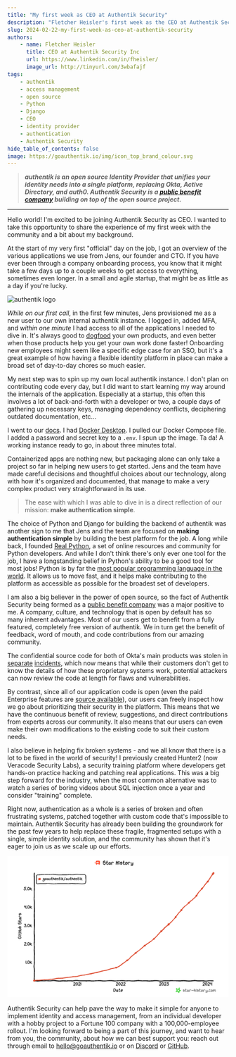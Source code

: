 ```yaml
---
title: "My first week as CEO at Authentik Security"
description: "Fletcher Heisler's first week as the CEO at Authentik Security, and his experience with getting authentik up and running using Docker Compose."
slug: 2024-02-22-my-first-week-as-ceo-at-authentik-security
authors:
    - name: Fletcher Heisler
      title: CEO at Authentik Security Inc
      url: https://www.linkedin.com/in/fheisler/
      image_url: http://tinyurl.com/3wbafajf
tags:
    - authentik
    - access management
    - open source
    - Python
    - Django
    - CEO
    - identity provider
    - authentication
    - Authentik Security
hide_table_of_contents: false
image: https://goauthentik.io/img/icon_top_brand_colour.svg
---
```


> **_authentik is an open source Identity Provider that unifies your identity needs into a single platform, replacing Okta, Active Directory, and auth0. Authentik Security is a [public benefit company](https://github.com/OpenCoreVentures/ocv-public-benefit-company/blob/main/ocv-public-benefit-company-charter.md) building on top of the open source project._**

---

Hello world! I'm excited to be joining Authentik Security as CEO. I wanted to take this opportunity to share the experience of my first week with the community and a bit about my background.

At the start of my very first "official" day on the job, I got an overview of the various applications we use from Jens, our founder and CTO. If you have ever been through a company onboarding process, you know that it might take a few days up to a couple weeks to get access to everything, sometimes even longer. In a small and agile startup, that might be as little as a day if you're lucky.

![authentik logo](https://goauthentik.io/img/icon_top_brand_colour.svg)

<!--truncate-->

_While on our first call_, in the first few minutes, Jens provisioned me as a new user to our own internal authentik instance. I logged in, added MFA, and _within one minute_ I had access to all of the applications I needed to dive in. It's always good to [dogfood](https://en.wikipedia.org/wiki/Eating_your_own_dog_food) your own products, and even better when those products help you get your own work done faster! Onboarding new employees might seem like a specific edge case for an SSO, but it's a great example of how having a flexible identity platform in place can make a broad set of day-to-day chores so much easier.

My next step was to spin up my own local authentik instance. I don't plan on contributing code every day, but I did want to start learning my way around the internals of the application. Especially at a startup, this often this involves a lot of back-and-forth with a developer or two, a couple days of gathering up necessary keys, managing dependency conflicts, deciphering outdated documentation, etc...

I went to our [docs](https://goauthentik.io/docs/installation/docker-compose). I had [Docker Desktop](https://www.docker.com/products/docker-desktop/). I pulled our Docker Compose file. I added a password and secret key to a `.env`. I spun up the image. Ta da! A working instance ready to go, in about three minutes total.

Containerized apps are nothing new, but packaging alone can only take a project so far in helping new users to get started. Jens and the team have made careful decisions and thoughtful choices about our technology, along with how it's organized and documented, that manage to make a very complex product very straightforward in its use.

> The ease with which I was able to dive in is a direct reflection of our mission: **make authentication simple**.

The choice of Python and Django for building the backend of authentik was another sign to me that Jens and the team are focused on **making authentication simple** by building the best platform for the job. A long while back, I founded [Real Python](https://realpython.com/), a set of online resources and community for Python developers. And while I don't think there's only ever one tool for the job, I have a longstanding belief in Python's ability to be a good tool for most jobs! Python is by far the [most popular programming language in the world](https://www.tiobe.com/tiobe-index/). It allows us to move fast, and it helps make contributing to the platform as accessible as possible for the broadest set of developers.

I am also a big believer in the power of open source, so the fact of Authentik Security being formed as a [public benefit company](https://opencoreventures.com/blog/2022-11-introducing-authentik-security/) was a major positive to me. A company, culture, and technology that is open by default has so many inherent advantages. Most of our users get to benefit from a fully featured, completely free version of authentik. We in turn get the benefit of feedback, word of mouth, and code contributions from our amazing community.

The confidential source code for both of Okta's main products was stolen in [separate](https://www.bleepingcomputer.com/news/security/auth0-warns-that-some-source-code-repos-may-have-been-stolen/) [incidents](https://www.bleepingcomputer.com/news/security/oktas-source-code-stolen-after-github-repositories-hacked/), which now means that while their customers don't get to know the details of how these proprietary systems work, potential attackers can now review the code at length for flaws and vulnerabilities.

By contrast, since all of our application code is open (even the paid Enterprise features are [source available](https://en.wikipedia.org/wiki/Source-available_software)), our users can freely inspect how we go about prioritizing their security in the platform. This means that we have the continuous benefit of review, suggestions, and direct contributions from experts across our community. It also means that our users can ~~even~~ make their own modifications to the existing code to suit their custom needs.

I also believe in helping fix broken systems - and we all know that there is a lot to be fixed in the world of security! I previously created Hunter2 (now Veracode Security Labs), a security training platform where developers get hands-on practice hacking and patching real applications. This was a big step forward for the industry, when the most common alternative was to watch a series of boring videos about SQL injection once a year and consider "training" complete.

Right now, authentication as a whole is a series of broken and often frustrating systems, patched together with custom code that's impossible to maintain. Authentik Security has already been building the groundwork for the past few years to help replace these fragile, fragmented setups with a single, simple identity solution, and the community has shown that it's eager to join us as we scale up our efforts.

[![graph showing rising number of GitHub Stars given to authentik](./star-history-authentik.png)](https://star-history.com/#goauthentik/authentik&Date)

Authentik Security can help pave the way to make it simple for anyone to implement identity and access management, from an individual developer with a hobby project to a Fortune 100 company with a 100,000-employee rollout. I'm looking forward to being a part of this journey, and want to hear from you, the community, about how we can best support you: reach out through email to [hello@goauthentik.io](mailto:hello@goauthentik.io) or on [Discord](https://discord.com/channels/809154715984199690/809154716507963434) or [GitHub](https://github.com/goauthentik/authentik).

